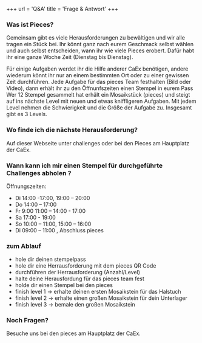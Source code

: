 +++
url = 'Q&A'
title = 'Frage & Antwort'
+++

<link rel="stylesheet" href="../customStyles.css">

<script type="text/javascript">
    document.getElementById("langSwitch").href = document.getElementById("languageLink").href;
</script>

### Was ist Pieces?
Gemeinsam gibt es viele Herausforderungen zu
bewältigen und wir alle tragen ein Stück bei. 
Ihr könnt ganz nach eurem
Geschmack selbst wählen und auch selbst entscheiden, wann ihr wie viele Pieces erobert.
Dafür habt ihr eine ganze Woche Zeit (Dienstag
bis Dienstag).

Für einige Aufgaben werdet ihr die Hilfe anderer CaEx benötigen, 
andere wiederum könnt ihr nur an einem bestimmten Ort
oder zu einer gewissen Zeit durchführen. Jede Aufgabe für das pieces Team festhalten
(Bild oder Video), dann erhält ihr zu den Öffnunfszeiten einen Stempel in eurem Pass
Wer 12 Stempel gesammelt hat erhält ein Mosaikstück (pieces) 
und steigt auf ins nächste Level mit neuen und etwas kniffligeren
Aufgaben. Mit jedem Level nehmen die Schwierigkeit und die Größe der Aufgabe zu. 
Insgesamt gibt es 3 Levels.

### Wo finde ich die nächste Herausforderung?
Auf dieser Webseite unter challenges oder bei den Pieces am Hauptplatz der CaEx.

### Wann kann ich mir einen Stempel für durchgeführte Challenges abholen ?
Öffnungszeiten:
- Di 14:00 -17:00, 19:00 – 20:00
- Do 14:00 – 17:00
- Fr 9:00 11:00 – 14:00 - 17:00
- Sa 17:00 - 19:00
- So 10:00 – 11:00, 15:00 – 16:00
- Di 09:00 – 11:00 , Abschluss pieces

### zum Ablauf
- hole dir deinen stempelpass
- hole dir eine Herrausforderung mit dem pieces QR Code 
- durchführen der Herrausforderung (Anzahl/Level)
- halte deine Herausfordung für das pieces team fest
- holde dir einen Stempel bei den pieces
- finish level 1 -> erhalte deinen ersten Mosaikstein für das Halstuch
- finish level 2 -> erhalte einen großen Mosaikstein für dein Unterlager
- finish level 3 -> bemale den großen Mosaikstein

### Noch Fragen?
Besuche uns bei den pieces am Hauptplatz der CaEx.